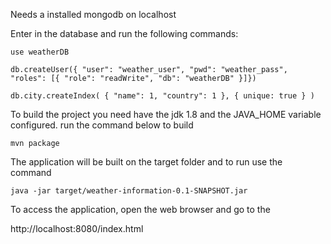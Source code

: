 Needs a installed mongodb on localhost

Enter in the database and run the following commands:

```
use weatherDB

db.createUser({ "user": "weather_user", "pwd": "weather_pass", "roles": [{ "role": "readWrite", "db": "weatherDB" }]})

db.city.createIndex( { "name": 1, "country": 1 }, { unique: true } )
```

To build the project you need have the jdk 1.8 and the JAVA_HOME variable configured.
run the command below to build

```
mvn package
```

The application will be built on the target folder and to run use the command

```
java -jar target/weather-information-0.1-SNAPSHOT.jar
```

To access the application, open the web browser and go to the

http://localhost:8080/index.html

